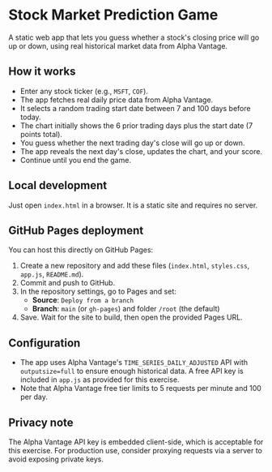 # Stock Market Prediction Game

A static web app that lets you guess whether a stock's closing price will go up or down, using real historical market data from Alpha Vantage.

## How it works
- Enter any stock ticker (e.g., `MSFT`, `COF`).
- The app fetches real daily price data from Alpha Vantage.
- It selects a random trading start date between 7 and 100 days before today.
- The chart initially shows the 6 prior trading days plus the start date (7 points total).
- You guess whether the next trading day's close will go up or down.
- The app reveals the next day's close, updates the chart, and your score.
- Continue until you end the game.

## Local development
Just open `index.html` in a browser. It is a static site and requires no server.

## GitHub Pages deployment
You can host this directly on GitHub Pages:

1. Create a new repository and add these files (`index.html`, `styles.css`, `app.js`, `README.md`).
2. Commit and push to GitHub.
3. In the repository settings, go to Pages and set:
   - **Source**: `Deploy from a branch`
   - **Branch**: `main` (or `gh-pages`) and folder `/root` (the default)
4. Save. Wait for the site to build, then open the provided Pages URL.

## Configuration
- The app uses Alpha Vantage's `TIME_SERIES_DAILY_ADJUSTED` API with `outputsize=full` to ensure enough historical data. A free API key is included in `app.js` as provided for this exercise.
- Note that Alpha Vantage free tier limits to 5 requests per minute and 100 per day.

## Privacy note
The Alpha Vantage API key is embedded client-side, which is acceptable for this exercise. For production use, consider proxying requests via a server to avoid exposing private keys.